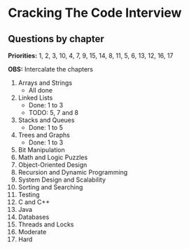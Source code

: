 # Cracking The Code Interview

## Questions by chapter

**Priorities:** 1, 2, 3, 10, 4, 7, 9, 15, 14, 8, 11, 5, 6, 13, 12, 16, 17

**OBS:** Intercalate the chapters

1. Arrays and Strings
    - All done
2. Linked Lists
    - Done: 1 to 3
    - TODO: 5, 7 and 8
3. Stacks and Queues
    - Done: 1 to 5
4. Trees and Graphs
    - Done: 1 to 3
5. Bit Manipulation
6. Math and Logic Puzzles
7. Object-Oriented Design
8. Recursion and Dynamic Programming
9. System Design and Scalability
10. Sorting and Searching
11. Testing
12. C and C++
13. Java
14. Databases
15. Threads and Locks
16. Moderate
17. Hard

